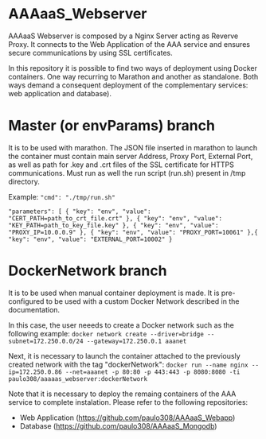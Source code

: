 # AAAaaS_Webserver
AAAaaS Webserver is composed by a Nginx Server acting as Reverve Proxy. It connects to the Web Application of the AAA service and ensures secure communications by using SSL certificates. 

In this repository it is possible to find two ways of deployment using Docker containers. One way recurring to Marathon and another as standalone. Both ways demand a consequent deployment of the complementary services: web application and database).

# Master (or envParams) branch 

It is to be used with marathon. The JSON file inserted in marathon to launch the container must contain main server Address, Proxy Port, External Port, as well as path for .key and .crt files of the SSL certificate for HTTPS communications. Must run as well the run script (run.sh) present in /tmp directory.

Example: 
`"cmd": "./tmp/run.sh"`

`"parameters": [
        {
          "key": "env",
          "value": "CERT_PATH=path_to_crt_file.crt"
        },
        {
          "key": "env",
          "value": "KEY_PATH=path_to_key_file.key"
        },
        {
          "key": "env",
          "value": "PROXY_IP=10.0.0.9"
        },
        {
          "key": "env",
          "value": "PROXY_PORT=10061"
        },{
          "key": "env",
          "value": "EXTERNAL_PORT=10002"
        }`
        
        
# DockerNetwork branch

It is to be used when manual container deployment is made. It is pre-configured to be used with a custom Docker Network described in the documentation.

In this case, the user neeeds to create a Docker network such as the following example:
`docker network create --driver=bridge --subnet=172.250.0.0/24 --gateway=172.250.0.1 aaanet`

Next, it is necessary to launch the container attached to the previously created network with the tag "dockerNetwork":
`docker run --name nginx --ip=172.250.0.86 --net=aaanet -p 80:80 -p 443:443 -p 8080:8080 -ti paulo308/aaaaas_webserver:dockerNetwork`

Note that it is necessary to deploy the remaing containers of the AAA service to complete instalation. Please refer to the following repositories:
* Web Application (https://github.com/paulo308/AAAaaS_Webapp)
* Database (https://github.com/paulo308/AAAaaS_Mongodb)


